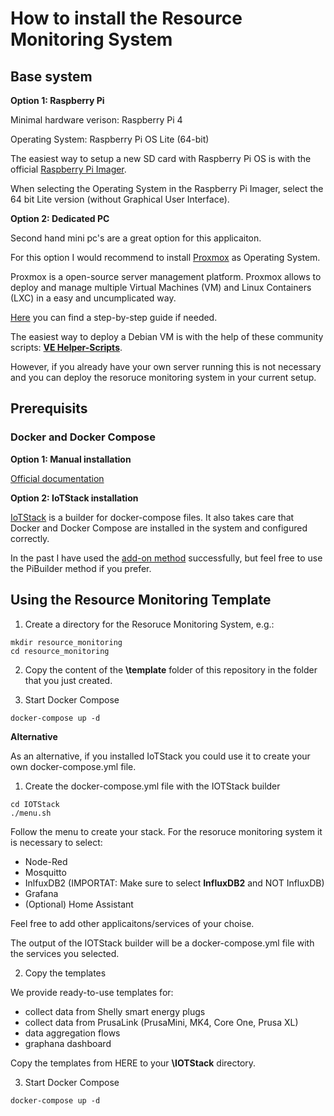 # How to install the Resource Monitoring System

## Base system

**Option 1:  Raspberry Pi**

Minimal hardware verison: Raspberry Pi 4  

Operating System: Raspberry Pi OS Lite (64-bit)  

The easiest way to setup a new SD card with Raspberry Pi OS is with the official [Raspberry Pi Imager](https://www.raspberrypi.com/software/).

When selecting the Operating System in the Raspberry Pi Imager, select the 64 bit Lite version (without Graphical User Interface).

**Option 2: Dedicated PC**  

Second hand mini pc's are a great option for this applicaiton.

For this option I would recommend to install [Proxmox](https://www.proxmox.com/en/downloads "Proxmox.com") as Operating System.  

Proxmox is a open-source server management platform. Proxmox allows to deploy and manage multiple Virtual Machines (VM) and Linux Containers (LXC) in a easy and uncumplicated way.

[Here](https://phoenixnap.com/kb/install-proxmox) you can find a step-by-step guide if needed.

The easiest way to deploy a Debian VM is with the help of these community scripts: [**VE Helper-Scripts**](https://tteck.github.io/Proxmox/#debian-12-vm).

However, if you already have your own server running this is not necessary and you can deploy the resoruce monitoring system in your current setup.



## Prerequisits

### Docker and Docker Compose

**Option 1: Manual installation**

[Official documentation](https://docs.docker.com/engine/install/ubuntu/)

**Option 2: IoTStack installation**

[IoTStack](https://sensorsiot.github.io/IOTstack/) is a builder for docker-compose files. It also takes care that Docker and Docker Compose are installed in the system and configured correctly.

In the past I have used the [add-on method](https://sensorsiot.github.io/IOTstack/Basic_setup/#addonInstall) successfully, but feel free to use the PiBuilder method if you prefer.


## Using the Resource Monitoring Template

1.  Create a directory for the Resoruce Monitoring System, e.g.:

``` 
mkdir resource_monitoring 
cd resource_monitoring

```

2. Copy the content of the **\template** folder of this repository in the folder that you just created.


3. Start Docker Compose

```
docker-compose up -d
```


**Alternative**

As an alternative, if you installed IoTStack you could use it to create your own docker-compose.yml file.

1. Create the docker-compose.yml file with the IOTStack builder

``` 
cd IOTStack
./menu.sh
```

Follow the menu to create your stack.
For the resoruce monitoring system it is necessary to select:

* Node-Red
* Mosquitto
* InlfuxDB2 (IMPORTAT: Make sure to select **InfluxDB2** and NOT InfluxDB)
* Grafana
* (Optional) Home Assistant

Feel free to add other applicaitons/services of your choise.

The output of the IOTStack builder will be a docker-compose.yml file with the services you selected.


2. Copy the templates

We provide ready-to-use templates for:
* collect data from Shelly smart energy plugs
* collect data from PrusaLink (PrusaMini, MK4, Core One, Prusa XL)
* data aggregation flows
* graphana dashboard

Copy the templates from HERE to your **\IOTStack** directory.


3. Start Docker Compose

```
docker-compose up -d
```

